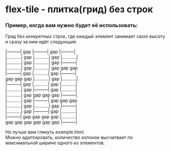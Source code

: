 flex-tile - плитка(грид) без строк
===============================
### Пример, когда вам нужно будет её использовать:
Грид без конкретных строк, где каждый элемент занимает свою высоту и сразу за ним идёт следующий.


|―――|       gap |―――|       gap |―――|  
|...........| gap |...........| gap |...........|  
|...........| gap |...........| gap |―――|  
|...........| gap |...........| gap gap gap  
|―――|       gap |...........| gap |―――|  
gap  gap gap      |...........| gap |...........|    
|―――|       gap |...........| gap |...........|  
|...........| gap |―――|       gap |...........|  
|...........| gap    gap    gap gap      |―――|  
|...........| gap |―――|       gap gap gap  
|...........| gap |...........| gap |―――|  
|...........| gap |―――|       gap |...........|  
|―――|   gap  gap gap gap |...........|  
gap gap gap gap gap gap |―――|   

Но лучше вам глянуть example.html.  
Можно адаптировать, количество колонок высчитвает по максимальной ширине одного из элементов.
